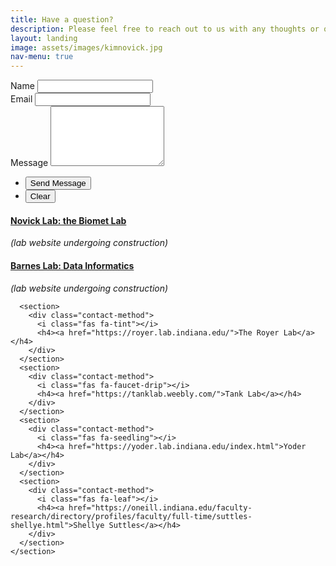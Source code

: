 ```yaml
---
title: Have a question?
description: Please feel free to reach out to us with any thoughts or questions - we  would love to hear from you!
layout: landing
image: assets/images/kimnovick.jpg
nav-menu: true
---
```



<!-- Contact-->
<section id="contact"> 
  <div class="inner">
      <form action="https://formspree.io/f/xgvwjkrz" method="POST">
        <!-- Honeypot Field for Spam Protection -->
        <input type="text" name="_honeypot" style="display:none">
  <div class="field half first">
          <label for="name">Name</label>
          <input type="text" name="name" id="name" required />
        </div>
        <div class="field half">
          <label for="email">Email</label>
          <input type="email" name="email" id="email" required />
        </div>
        <div class="field">
          <label for="message">Message</label>
          <textarea name="message" id="message" rows="6" required></textarea>
        </div>
  <ul class="actions">
          <li><input type="submit" value="Send Message" class="special" /></li>
          <li><input type="reset" value="Clear" /></li>
        </ul>
</form>
<!-- Updated Contact Section -->
  <section class="split">
      <section>
        <div class="contact-method">
          <span class="icon fa fa-tree"></span>
          <h4><a href="https://scholar.google.com/citations?user=K5tffpEAAAAJ&hl=en">Novick Lab: the Biomet Lab</a></h4>
          <p><i>(lab website undergoing construction)</i></p>
        </div>
      </section>
      <section>
        <div class="contact-method">
          <!-- Changed icon to one available in Font Awesome 4 -->
          <span class="icon fa fa-database"></span>
          <h4><a href="https://scholar.google.com/citations?user=0PxF8zAAAAAJ&hl=en">Barnes Lab: Data Informatics</a></h4>
          <p><i>(lab website undergoing construction)</i></p>
        </div>
      </section>
    
      <section>
        <div class="contact-method">
          <i class="fas fa-tint"></i>
          <h4><a href="https://royer.lab.indiana.edu/">The Royer Lab</a></h4>
        </div>
      </section>
      <section>
        <div class="contact-method">
          <i class="fas fa-faucet-drip"></i>
          <h4><a href="https://tanklab.weebly.com/">Tank Lab</a></h4>
        </div>
      </section>
      <section>
        <div class="contact-method">
          <i class="fas fa-seedling"></i>
          <h4><a href="https://yoder.lab.indiana.edu/index.html">Yoder Lab</a></h4>
        </div>
      </section>
      <section>
        <div class="contact-method">
          <i class="fas fa-leaf"></i>
          <h4><a href="https://oneill.indiana.edu/faculty-research/directory/profiles/faculty/full-time/suttles-shellye.html">Shellye Suttles</a></h4>
        </div>
      </section>
    </section>
  </div>
</section>


